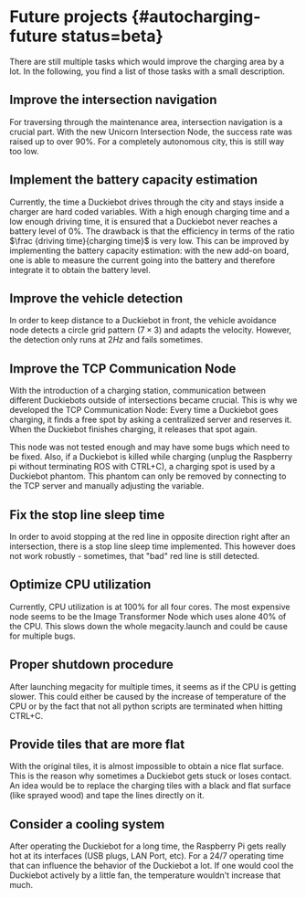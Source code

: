 # Future projects {#autocharging-future status=beta}

There are still multiple tasks which would improve the charging area by a lot. In the following, you find a list of those tasks with a small description.

## Improve the intersection navigation

For traversing through the maintenance area, intersection navigation is a crucial part. With the new Unicorn Intersection Node, the success rate was raised up to over 90%. For a completely autonomous city, this is still way too low.

## Implement the battery capacity estimation

Currently, the time a Duckiebot drives through the city and stays inside a charger are hard coded variables. With a high enough charging time and a low enough driving time, it is ensured that a Duckiebot never reaches a battery level of 0%. The drawback is that the efficiency in terms of the ratio $\frac {driving time}{charging time}$ is very low. This can be improved by implementing the battery capacity estimation: with the new add-on board, one is able to measure the current going into the battery and therefore integrate it to obtain the battery level.

## Improve the vehicle detection

In order to keep distance to a Duckiebot in front, the vehicle avoidance node detects a circle grid pattern ($7 \times 3$) and adapts the velocity. However, the detection only runs at $2Hz$ and fails sometimes.

## Improve the TCP Communication Node

With the introduction of a charging station, communication between different Duckiebots outside of intersections became crucial. This is why we developed the TCP Communication Node: Every time a Duckiebot goes charging, it finds a free spot by asking a centralized server and reserves it. When the Duckiebot finishes charging, it releases that spot again.

This node was not tested enough and may have some bugs which need to be fixed. Also, if a Duckiebot is killed while charging (unplug the Raspberry pi without terminating ROS with CTRL+C), a charging spot is used by a Duckiebot phantom. This phantom can only be removed by connecting to the TCP server and manually adjusting the variable.

## Fix the stop line sleep time

In order to avoid stopping at the red line in opposite direction right after an intersection, there is a stop line sleep time implemented. This however does not work robustly - sometimes, that "bad" red line is still detected.

## Optimize CPU utilization

Currently, CPU utilization is at 100% for all four cores. The most expensive node seems to be the Image Transformer Node which uses alone 40% of the CPU. This slows down the whole megacity.launch and could be cause for multiple bugs.

## Proper shutdown procedure

After launching megacity for multiple times, it seems as if the CPU is getting slower. This could either be caused by the increase of temperature of the CPU or by the fact that not all python scripts are terminated when hitting CTRL+C.

## Provide tiles that are more flat

With the original tiles, it is almost impossible to obtain a nice flat surface. This is the reason why sometimes a Duckiebot gets stuck or loses contact. An idea would be to replace the charging tiles with a black and flat surface (like sprayed wood) and tape the lines directly on it.

## Consider a cooling system

After operating the Duckiebot for a long time, the Raspberry Pi gets really hot at its interfaces (USB plugs, LAN Port, etc). For a 24/7 operating time that can influence the behavior of the Duckiebot a lot. If one would cool the Duckiebot actively by a little fan, the temperature wouldn't increase that much.
